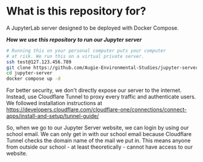 # What is this repository for?

A JupyterLab server designed to be deployed with Docker Compose.

***How we use this repository to run our Jupyter server***<br>
```bash
# Running this on your personal computer puts your computer
# at risk. We run this on a virtual private server.
ssh test@127.123.456.789
git clone https://github.com/Augie-Environmental-Studies/jupyter-server.git
cd jupyter-server
docker compose up -d
```

For better security, we don't directly expose
our server to the internet. Instead, use Cloudflare Tunnel
to proxy every traffic and authenticate users. We followed installation instructions at
https://developers.cloudflare.com/cloudflare-one/connections/connect-apps/install-and-setup/tunnel-guide/

So, when we go to our Jupyter Server website,
we can login by using our school email.
We can only get in with our school email because Cloudflare
Tunnel checks the domain name of the mail we put in.
This means anyone from outside our school - at least theoretically -
cannot have access to our website.

<br>
<br>
